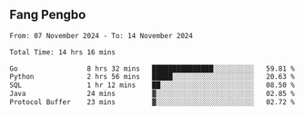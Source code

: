 ## Fang Pengbo

<!--START_SECTION:waka-->

```txt
From: 07 November 2024 - To: 14 November 2024

Total Time: 14 hrs 16 mins

Go                 8 hrs 32 mins   ███████████████░░░░░░░░░░   59.81 %
Python             2 hrs 56 mins   █████░░░░░░░░░░░░░░░░░░░░   20.63 %
SQL                1 hr 12 mins    ██░░░░░░░░░░░░░░░░░░░░░░░   08.50 %
Java               24 mins         ▓░░░░░░░░░░░░░░░░░░░░░░░░   02.85 %
Protocol Buffer    23 mins         ▓░░░░░░░░░░░░░░░░░░░░░░░░   02.72 %
```

<!--END_SECTION:waka-->